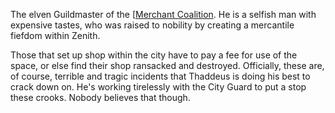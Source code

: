 The elven Guildmaster of the [[Merchant Coalition](../../Organizations/ZeNa/ZeNa%20City%20Council.md). He is a selfish man with expensive tastes, who was raised to nobility by creating a mercantile fiefdom within Zenith. 

Those that set up shop within the city have to pay a fee for use of the space, or else find their shop ransacked and destroyed. Officially, these are, of course, terrible and tragic incidents that Thaddeus is doing his best to crack down on. He's working tirelessly with the City Guard to put a stop these crooks. Nobody believes that though.
